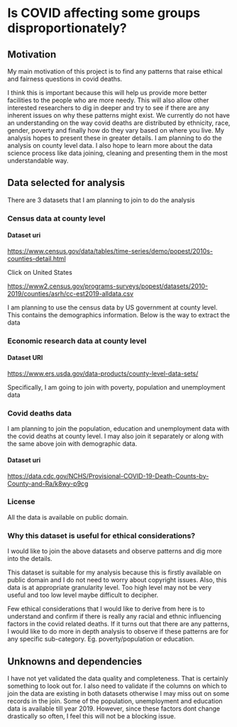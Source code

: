 # Is COVID affecting some groups disproportionately?

## Motivation
My main motivation of this project is to find any patterns that raise ethical and fairness questions in covid deaths.

I think this is important because this will help us provide more better facilities to the people who are more needy. This will also allow other interested researchers to dig in deeper and try to see if there are any inherent issues on why these patterns might exist.
We currently do not have an understanding on the way covid deaths are distributed by ethnicity, race, gender, poverty and finally how do they vary based on where you live.
My analysis hopes to present these in greater details. I am planning to do the analysis on county level data.
I also hope to learn more about the data science process like data joining, cleaning and presenting them in the most understandable way.


## Data selected for analysis

There are 3 datasets that I am planning to join to do the analysis

### Census data at county level

#### Dataset uri

https://www.census.gov/data/tables/time-series/demo/popest/2010s-counties-detail.html

Click on United States

https://www2.census.gov/programs-surveys/popest/datasets/2010-2019/counties/asrh/cc-est2019-alldata.csv

I am planning to use the census data by US government at county level. This contains the demographics information.
Below is the way to extract the data


### Economic research data at county level

#### Dataset URI

https://www.ers.usda.gov/data-products/county-level-data-sets/

Specifically, I am going to join with poverty, population and unemployment data

### Covid deaths data

I am planning to join the population, education and unemployment data with the covid deaths at county level.
I may also join it separately or along with the same above join with demographic data.

#### Dataset uri

https://data.cdc.gov/NCHS/Provisional-COVID-19-Death-Counts-by-County-and-Ra/k8wy-p9cg

### License
All the data is available on public domain.

### Why this dataset is useful for ethical considerations?

I would like to join the above datasets and observe patterns and dig more into the details.

This dataset is suitable for my analysis because this is firstly available on public domain and I do not need to worry about copyright issues. Also, this data is at appropriate granularity level. Too high level may not be very useful and too low level maybe difficult to decipher.

Few ethical considerations that I would like to derive from here is to understand and confirm if there is really any racial and ethnic influencing factors in the covid related deaths. If it turns out that there are any patterns, I would like to do more in depth analysis to observe if these patterns are for any specific sub-category. Eg. poverty/population or education.

## Unknowns and dependencies

I have not yet validated the data quality and completeness. That is certainly something to look out for.
I also need to validate if the columns on which to join the data are existing in both datasets otherwise I may miss out on some records in the join.
Some of the population, unemployment and education data is available till year 2019. However, since these factors dont change drastically so often, I feel this will not be a blocking issue.
